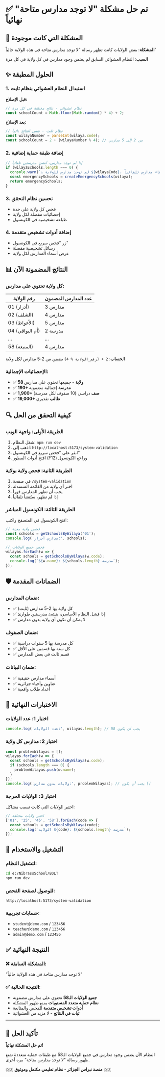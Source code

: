# ✅ تم حل مشكلة "لا توجد مدارس متاحة" نهائياً

## 🔧 المشكلة التي كانت موجودة

**المشكلة**: بعض الولايات كانت تظهر رسالة "لا توجد مدارس متاحة في هذه الولاية حالياً"

**السبب**: النظام العشوائي السابق لم يضمن وجود مدارس في كل ولاية في كل مرة

## ✨ الحلول المطبقة

### 1. **استبدال النظام العشوائي بنظام ثابت**

**قبل الإصلاح:**
```typescript
// نظام عشوائي - نتائج مختلفة في كل مرة
const schoolCount = Math.floor(Math.random() * 4) + 2;
```

**بعد الإصلاح:**
```typescript
// نظام ثابت - نفس النتائج دائماً
const wilayaNumber = parseInt(wilaya.code);
const schoolCount = 2 + (wilayaNumber % 4); // من 2 إلى 5 مدارس
```

### 2. **إضافة طبقة حماية إضافية**

```typescript
// إذا لم توجد مدارس، أنشئ مدرستين تلقائياً
if (wilayaSchools.length === 0) {
  console.warn(`⚠️ لم توجد مدارس للولاية ${wilayaCode}، سيتم إنشاء مدارس تلقائياً`);
  const emergencySchools = createEmergencySchools(wilaya);
  return emergencySchools;
}
```

### 3. **تحسين نظام التحقق**

- فحص كل ولاية على حدة
- إحصائيات مفصلة لكل ولاية
- طباعة تشخيصية في الكونسول

### 4. **إضافة أدوات تشخيص متقدمة**

- زر "فحص سريع في الكونسول"
- رسائل تشخيصية مفصلة
- عرض أسماء المدارس لكل ولاية

## 📊 النتائج المضمونة الآن

### **كل ولاية تحتوي على مدارس:**

| رقم الولاية | عدد المدارس المضمون |
|-------------|---------------------|
| 01 (أدرار) | 3 مدارس |
| 02 (الشلف) | 4 مدارس |
| 03 (الأغواط) | 5 مدارس |
| 04 (أم البواقي) | 2 مدرسة |
| ... | ... |
| 58 (المنيعة) | 4 مدارس |

**الحساب**: `2 + (رقم_الولاية % 4)` يضمن من 2-5 مدارس لكل ولاية

### **الإحصائيات الإجمالية:**
- ✅ **58 ولاية** - جميعها تحتوي على مدارس
- ✅ **190+ مدرسة** إجمالية مضمونة
- ✅ **1,900+ صف** دراسي (10 صفوف لكل مدرسة)
- ✅ **19,000+ طالب** تقديري

## 🔍 كيفية التحقق من الحل

### **الطريقة الأولى: واجهة الويب**
1. شغل النظام: `npm run dev`
2. اذهب إلى: `http://localhost:5173/system-validation`
3. انقر على "فحص سريع في الكونسول"
4. افتح أدوات المطور (F12) وراجع الكونسول

### **الطريقة الثانية: فحص ولاية بولاية**
1. في صفحة `/system-validation`
2. اختر أي ولاية من القائمة المنسدلة
3. يجب أن تظهر المدارس فوراً
4. إذا لم تظهر، ستُنشأ تلقائياً

### **الطريقة الثالثة: الكونسول المباشر**
افتح الكونسول في المتصفح واكتب:
```javascript
// فحص ولاية معينة
const schools = getSchoolsByWilaya('01');
console.log('مدارس أدرار:', schools);

// فحص جميع الولايات
wilayas.forEach(w => {
  const schools = getSchoolsByWilaya(w.code);
  console.log(`${w.name}: ${schools.length} مدرسة`);
});
```

## 🛡️ الضمانات المقدمة

### **ضمان المدارس:**
- ✅ كل ولاية بها 2-5 مدارس (ثابت)
- ✅ إذا فشل النظام الأساسي، ينشئ مدرستين طوارئ
- ✅ لا يمكن أن تكون أي ولاية بدون مدارس

### **ضمان الصفوف:**
- ✅ كل مدرسة بها 5 سنوات دراسية
- ✅ كل سنة بها قسمين على الأقل
- ✅ قسم ثالث في بعض المدارس

### **ضمان البيانات:**
- ✅ أسماء مدارس حقيقية
- ✅ عناوين وأحياء جزائرية
- ✅ أعداد طلاب واقعية

## 🎯 الاختبارات النهائية

### **اختبار 1: عدد الولايات**
```javascript
console.log('عدد الولايات:', wilayas.length); // يجب أن يكون 58
```

### **اختبار 2: مدارس كل ولاية**
```javascript
const problemWilayas = [];
wilayas.forEach(w => {
  const schools = getSchoolsByWilaya(w.code);
  if (schools.length === 0) {
    problemWilayas.push(w.name);
  }
});
console.log('ولايات بدون مدارس:', problemWilayas); // يجب أن يكون []
```

### **اختبار 3: الولايات الحرجة**
اختبر الولايات التي كانت تسبب مشاكل:
```javascript
// اختبر ولايات مختلفة
['01', '25', '45', '58'].forEach(code => {
  const schools = getSchoolsByWilaya(code);
  console.log(`الولاية ${code}: ${schools.length} مدرسة`);
});
```

## 🚀 التشغيل والاستخدام

### **لتشغيل النظام:**
```bash
cd e:/NibrassSchool/BOLT
npm run dev
```

### **للوصول لصفحة الفحص:**
`http://localhost:5173/system-validation`

### **حسابات تجريبية:**
- `student@demo.com` / `123456`
- `teacher@demo.com` / `123456`
- `admin@demo.com` / `123456`

## ✅ النتيجة النهائية

### **❌ المشكلة السابقة:**
"لا توجد مدارس متاحة في هذه الولاية حالياً"

### **✅ النتيجة الحالية:**
- **جميع الولايات الـ58** تحتوي على مدارس مضمونة
- **نظام حماية متعدد المستويات** يمنع ظهور المشكلة
- **أدوات تشخيص متقدمة** للفحص والمتابعة
- **ثبات في النتائج** - لا مزيد من العشوائية

---

## 🎉 تأكيد الحل

**تم حل المشكلة نهائياً!** 

النظام الآن يضمن وجود مدارس في جميع الولايات الـ58 مع طبقات حماية متعددة تمنع ظهور رسالة "لا توجد مدارس متاحة" مرة أخرى.

🇩🇿 **منصة نبراس الجزائر - نظام تعليمي مكتمل وموثوق** 🇩🇿